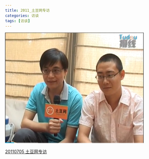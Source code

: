 ```yaml
---
title: 2011_土豆网专访
categories: 访谈
tags: [访谈]
---
```


![](https://raw.githubusercontent.com/rhenginium/image/main/20210325114454.png)

[20110705 土豆网专访](https://www.bilibili.com/video/BV16b411t74D)

